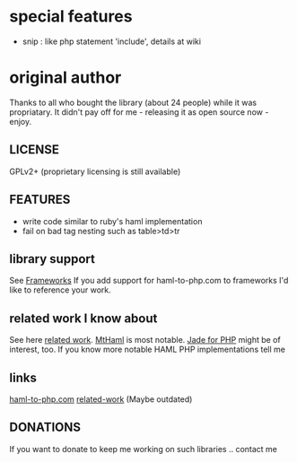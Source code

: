 
# special features

- snip : like php statement 'include', details at wiki


# original author

Thanks to all who bought the library (about 24 people) while it was propriatary.
It didn't pay off for me - releasing it as open source now - enjoy.

## LICENSE
GPLv2+
(proprietary licensing is still available)

## FEATURES
- write code similar to ruby's haml implementation
- fail on bad tag nesting such as table>td>tr

## library support
See [Frameworks](http://haml-to-php.com/en_EN/frameworks.html)
If you add support for haml-to-php.com to frameworks I'd like to reference your work.

## related work I know about
See here [related work](http://haml-to-php.com/en_EN/related%20work.html).
[MtHaml](https://github.com/arnaud-lb/MtHaml) is most notable.
[Jade for PHP](https://github.com/everzet/jade.php) might be of interest, too.
If you know more notable HAML PHP implementations tell me

## links
[haml-to-php.com](http://haml-to-php.com)
[related-work](http://haml-to-php.com/en_EN/related%20work.html) (Maybe outdated)

## DONATIONS
If you want to donate to keep me working on such libraries .. contact me
